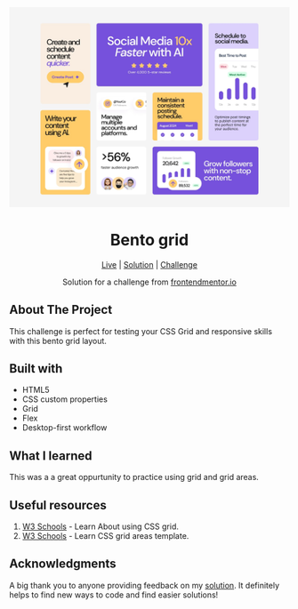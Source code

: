 ![Bento grid](https://github.com/NathanRayM/Front-End-Mentor-Bento-Grid/blob/main/images/desktop-design.jpg)

<h1 align="center">Bento grid</h1>

<div align="center">

[Live](https://nathanraym.github.io/Front-End-Mentor-Bento-Grid/)
| [Solution](https://github.com/NathanRayM/Front-End-Mentor-Bento-Grid.git)
| [Challenge](https://www.frontendmentor.io/challenges/bento-grid-RMydElrlOj)

Solution for a challenge from [frontendmentor.io](https://www.frontendmentor.io/)

</div>

## About The Project

This challenge is perfect for testing your CSS Grid and responsive skills with this bento grid layout.

## Built with

- HTML5
- CSS custom properties
- Grid
- Flex
- Desktop-first workflow

## What I learned

This was a a great oppurtunity to practice using grid and grid areas.

## Useful resources

1. [W3 Schools](https://www.w3schools.com/css/css_grid.asp#gsc.tab=0) - Learn About using CSS grid.
2. [W3 Schools](https://www.w3schools.com/cssref/pr_grid-template-areas.php) - Learn CSS grid areas template.

## Acknowledgments

A big thank you to anyone providing feedback on my [solution](https://www.frontendmentor.io/solutions/bento-grid---css-grid-SH_3kpK0fF). It definitely helps to find new ways to code and find easier solutions!
